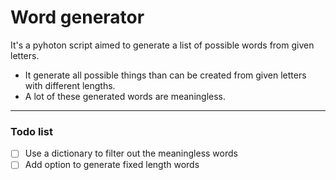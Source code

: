 # Word generator

It's a pyhoton script aimed to generate a list of possible words from given letters.

- It generate all possible things than can be created from given letters with different lengths.
- A lot of these generated words are meaningless. 


--- 

### Todo list

- [ ] Use a dictionary to filter out the meaningless words
- [ ] Add option to generate fixed length words

